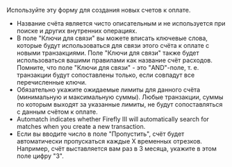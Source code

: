 Используйте эту форму для создания новых счетов к оплате.

* Название счёта является чисто описательным и не используется при поиске и других внутренних операциях.
* В поле "Ключи для связи" вы можете вписать ключевые слова, которые будут использоваться для связи этого счёта к оплате с новыми транзакциями. Поле "Ключи для связи" также будет использоваться вашими правилами как название счёт расходов. Помните, что поле "Ключи для связи" - это "AND"-поле, т. е. транзакции будут сопоставлены только, если совпадут все перечисленные ключи.
* Обязательно укажите ожидаемые лимиты для данного счёта (минимальную и максимальную суммы). Любые транзакции, суммы по которым выходят за указанные лимиты, не будут сопоставляться с данным счётом к оплате.
* Automatch indicates whether Firefly III will automatically search for matches when you create a new transaction.
* Если вы вводите число в поле "Пропустить", счёт будет автоматически пропускаться каждые X временных отрезков. Например, счёт выставляется вам раз в 3 месяца, укажите в этом поле цифру "3".